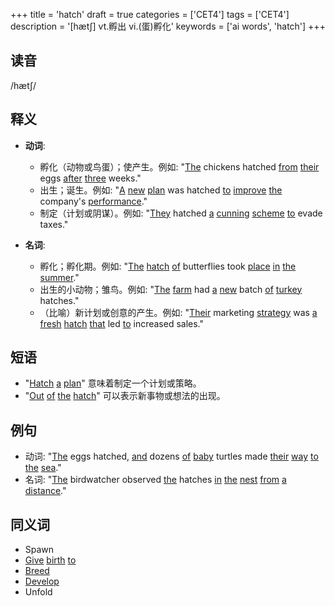 +++
title = 'hatch'
draft = true
categories = ['CET4']
tags = ['CET4']
description = '[hæt∫] vt.孵出 vi.(蛋)孵化'
keywords = ['ai words', 'hatch']
+++

## 读音
/hætʃ/

## 释义
- **动词**:
  - 孵化（动物或鸟蛋）；使产生。例如: "[The](/zh/post/the/) chickens hatched [from](/zh/post/from/) [their](/zh/post/their/) eggs [after](/zh/post/after/) [three](/zh/post/three/) weeks."
  - 出生；诞生。例如: "[A](/zh/post/a/) [new](/zh/post/new/) [plan](/zh/post/plan/) was hatched [to](/zh/post/to/) [improve](/zh/post/improve/) [the](/zh/post/the/) company's [performance](/zh/post/performance/)."
  - 制定（计划或阴谋）。例如: "[They](/zh/post/they/) hatched [a](/zh/post/a/) [cunning](/zh/post/cunning/) [scheme](/zh/post/scheme/) [to](/zh/post/to/) evade taxes."

- **名词**:
  - 孵化；孵化期。例如: "[The](/zh/post/the/) [hatch](/zh/post/hatch/) [of](/zh/post/of/) butterflies took [place](/zh/post/place/) [in](/zh/post/in/) [the](/zh/post/the/) [summer](/zh/post/summer/)."
  - 出生的小动物；雏鸟。例如: "[The](/zh/post/the/) [farm](/zh/post/farm/) had [a](/zh/post/a/) [new](/zh/post/new/) batch [of](/zh/post/of/) [turkey](/zh/post/turkey/) hatches."
  - （比喻）新计划或创意的产生。例如: "[Their](/zh/post/their/) marketing [strategy](/zh/post/strategy/) was [a](/zh/post/a/) [fresh](/zh/post/fresh/) [hatch](/zh/post/hatch/) [that](/zh/post/that/) led [to](/zh/post/to/) increased sales."

## 短语
- "[Hatch](/zh/post/hatch/) [a](/zh/post/a/) [plan](/zh/post/plan/)" 意味着制定一个计划或策略。
- "[Out](/zh/post/out/) [of](/zh/post/of/) [the](/zh/post/the/) [hatch](/zh/post/hatch/)" 可以表示新事物或想法的出现。

## 例句
- 动词: "[The](/zh/post/the/) eggs hatched, [and](/zh/post/and/) dozens [of](/zh/post/of/) [baby](/zh/post/baby/) turtles made [their](/zh/post/their/) [way](/zh/post/way/) [to](/zh/post/to/) [the](/zh/post/the/) [sea](/zh/post/sea/)."
- 名词: "[The](/zh/post/the/) birdwatcher observed [the](/zh/post/the/) hatches [in](/zh/post/in/) [the](/zh/post/the/) [nest](/zh/post/nest/) [from](/zh/post/from/) [a](/zh/post/a/) [distance](/zh/post/distance/)."

## 同义词
- Spawn
- [Give](/zh/post/give/) [birth](/zh/post/birth/) [to](/zh/post/to/)
- [Breed](/zh/post/breed/)
- [Develop](/zh/post/develop/)
- Unfold
